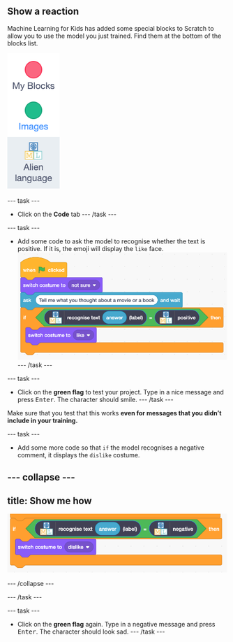 ## Show a reaction

Machine Learning for Kids has added some special blocks to Scratch to allow you to use the model you just trained. Find them at the bottom of the blocks list.

![New blocks](images/new-blocks-menu.png)

--- task ---
+ Click on the **Code** tab 
--- /task ---

--- task ---
+ Add some code to ask the model to recognise whether the text is positive. If it is, the emoji will display the `like` face.
![New scratch code including new machine learning blocks](images/code-with-new-blocks.png)
--- /task ---

--- task ---
+ Click on the **green flag** to test your project. Type in a nice message and press <kbd>Enter</kbd>. The character should smile.
--- /task ---

Make sure that you test that this works **even for messages that you didn’t include in your training.**

--- task ---

+ Add some more code so that `if` the model recognises a negative comment, it displays the `dislike` costume.

--- collapse ---
---
title: Show me how
---

![Code to display the dislike face when there is a negative comment](images/negative-comment.png)

--- /collapse ---

--- /task ---

--- task ---
+ Click on the **green flag** again. Type in a negative message and press <kbd>Enter</kbd>. The character should look sad. 
--- /task ---

